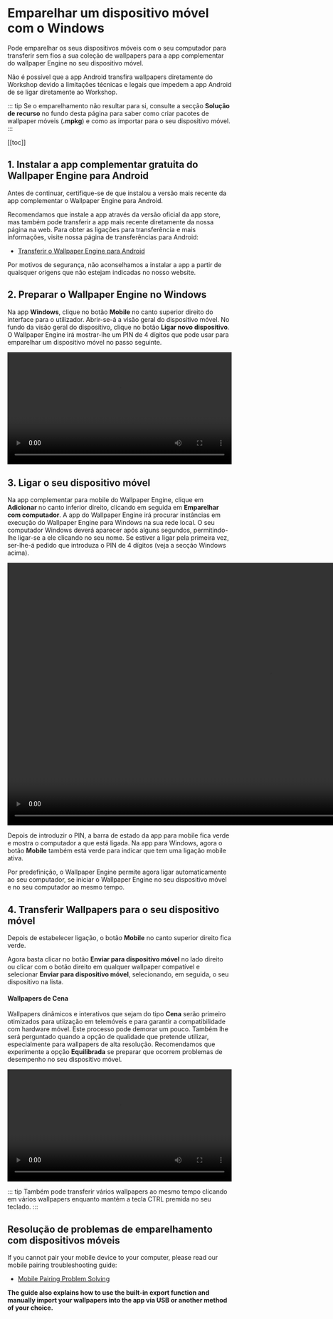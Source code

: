 # Emparelhar um dispositivo móvel com o Windows

Pode emparelhar os seus dispositivos móveis com o seu computador para transferir sem fios a sua coleção de wallpapers para a app complementar do wallpaper Engine no seu dispositivo móvel.

Não é possível que a app Android transfira wallpapers diretamente do Workshop devido a limitações técnicas e legais que impedem a app Android de se ligar diretamente ao Workshop.

::: tip
Se o emparelhamento não resultar para si, consulte a secção **Solução de recurso** no fundo desta página para saber como criar pacotes de wallpaper móveis (**.mpkg**) e como as importar para o seu dispositivo móvel.
:::

[[toc]]

## 1. Instalar a app complementar gratuita do Wallpaper Engine para Android

Antes de continuar, certifique-se de que instalou a versão mais recente da app complementar o Wallpaper Engine para Android.

Recomendamos que instale a app através da versão oficial da app store, mas também pode transferir a app mais recente diretamente da nossa página na web. Para obter as ligações para transferência e mais informações, visite nossa página de transferências para Android:

* [Transferir o Wallpaper Engine para Android](https://www.wallpaperengine.io/android/)

Por motivos de segurança, não aconselhamos a instalar a app a partir de quaisquer origens que não estejam indicadas no nosso website.

## 2. Preparar o Wallpaper Engine no Windows

Na app **Windows**, clique no botão **Mobile** no canto superior direito do interface para o utilizador. Abrir-se-á a visão geral do dispositivo móvel. No fundo da visão geral do dispositivo, clique no botão **Ligar novo dispositivo**. O Wallpaper Engine irá mostrar-lhe um PIN de 4 dígitos que pode usar para emparelhar um dispositivo móvel no passo seguinte.

<video width="100%" controls autoplay loop>
  <source src="/videos/mobile_pin.mp4" type="video/mp4">
  O seu browser não suporta o tag vídeo.
</video>

## 3. Ligar o seu dispositivo móvel

Na app complementar para mobile do Wallpaper Engine, clique em **Adicionar** no canto inferior direito, clicando em seguida em **Emparelhar com computador**. A app do Wallpaper Engine irá procurar instâncias em execução do Wallpaper Engine para Windows na sua rede local. O seu computador Windows deverá aparecer após alguns segundos, permitindo-lhe ligar-se a ele clicando no seu nome. Se estiver a ligar pela primeira vez, ser-lhe-á pedido que introduza o PIN de 4 dígitos (veja a secção Windows acima).

<video height="590px" style="display:block;margin:0 auto;" controls autoplay loop>
  <source src="/videos/mobile_connect.mp4" type="video/mp4">
  O seu browser não suporta o tag vídeo.
</video>

Depois de introduzir o PIN, a barra de estado da app para mobile fica verde e mostra o computador a que está ligada. Na app para Windows, agora o botão **Mobile** também está verde para indicar que tem uma ligação mobile ativa.

Por predefinição, o Wallpaper Engine permite agora ligar automaticamente ao seu computador, se iniciar o Wallpaper Engine no seu dispositivo móvel e no seu computador ao mesmo tempo.

## 4. Transferir Wallpapers para o seu dispositivo móvel

Depois de estabelecer ligação, o botão **Mobile** no canto superior direito fica verde.

Agora basta clicar no botão **Enviar para dispositivo móvel** no lado direito ou clicar com o botão direito em qualquer wallpaper compatível e selecionar **Enviar para dispositivo móvel**, selecionando, em seguida, o seu dispositivo na lista.

#### Wallpapers de Cena

Wallpapers dinâmicos e interativos que sejam do tipo **Cena** serão primeiro otimizados para utiização em telemóveis e para garantir a compatibilidade com hardware móvel. Este processo pode demorar um pouco. Também lhe será perguntado quando a opção de qualidade que pretende utilizar, especialmente para wallpapers de alta resolução. Recomendamos que experimente a opção **Equilibrada** se preparar que ocorrem problemas de desempenho no seu dispositivo móvel.

<video width="100%" controls autoplay loop>
  <source src="/videos/mobile_transfer.mp4" type="video/mp4">
  O seu browser não suporta o tag vídeo.
</video>

::: tip
Também pode transferir vários wallpapers ao mesmo tempo clicando em vários wallpapers enquanto mantém a tecla CTRL premida no seu teclado.
:::

## Resolução de problemas de emparelhamento com dispositivos móveis

If you cannot pair your mobile device to your computer, please read our mobile pairing troubleshooting guide:

* [Mobile Pairing Problem Solving](/mobile/pairing-fixes)

**The guide also explains how to use the built-in export function and manually import your wallpapers into the app via USB or another method of your choice.**